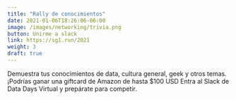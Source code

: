 ```yaml
---
title: "Rally de conocimientos"
date: 2021-01-06T18:26:06-06:00
image: /images/networking/trivia.png
button: Unirme a slack
link: https://sg1.run/2021
weight: 3
draft: true
---
```


Demuestra tus conocimientos de data, cultura general, geek y otros temas. ¡Podrías ganar una giftcard de Amazon de hasta $100 USD
Entra al Slack de Data Days Virtual y prepárate para competir.